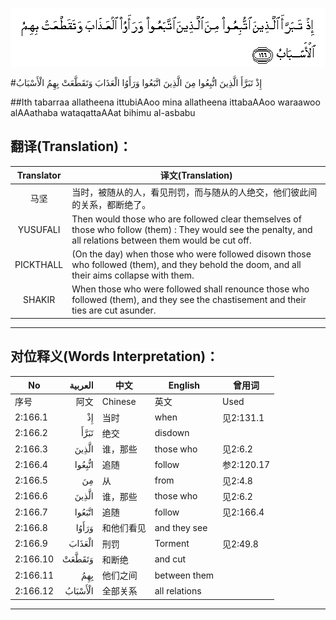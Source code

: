 ![002:166](images/002_166.gif)

#إِذْ تَبَرَّأَ الَّذِينَ اتُّبِعُوا مِنَ الَّذِينَ اتَّبَعُوا وَرَأَوُا الْعَذَابَ وَتَقَطَّعَتْ بِهِمُ الْأَسْبَابُ 

##Ith tabarraa allatheena ittubiAAoo mina allatheena ittabaAAoo waraawoo alAAathaba wataqattaAAat bihimu al-asbabu 

## 翻译(Translation)：

| Translator | 译文(Translation)                                            |
| :--------: | ------------------------------------------------------------ |
|    马坚    | 当时，被随从的人，看见刑罚，而与随从的人绝交，他们彼此间的关系，都断绝了。 |
|  YUSUFALI  | Then would those who are followed clear themselves of those who follow (them) : They would see the penalty, and all relations between them would be cut off. |
| PICKTHALL  | (On the day) when those who were followed disown those who followed (them), and they behold the doom, and all their aims collapse with them. |
|   SHAKIR   | When those who were followed shall renounce those who followed (them), and they see the chastisement and their ties are cut asunder. |

---

## 对位释义(Words Interpretation)：

| No       | العربية | 中文       | English       | 曾用词     |
| -------- | ------: | ---------- | ------------- | ---------- |
| 序号     |    阿文 | Chinese    | 英文          | Used       |
| 2:166.1  |      إِذْ | 当时       | when          | 见2:131.1  |
| 2:166.2  |    تَبَرَّأَ | 绝交       | disdown       |            |
| 2:166.3  |   الَّذِينَ | 谁，那些   | those who     | 见2:6.2    |
| 2:166.4  |  اتُّبِعُوا | 追随       | follow        | 参2:120.17 |
| 2:166.5  |      مِنَ | 从         | from          | 见2:4.8    |
| 2:166.6  |   الَّذِينَ | 谁，那些   | those who     | 见2:6.2    |
| 2:166.7  |  اتَّبَعُوا | 追随       | follow        | 见2:166.4  |
| 2:166.8  |   وَرَأَوُا | 和他们看见 | and they see  |            |
| 2:166.9  |  الْعَذَابَ | 刑罚       | Torment       | 见2:49.8   |
| 2:166.10 |  وَتَقَطَّعَتْ | 和断绝     | and cut       |            |
| 2:166.11 |     بِهِمُ | 他们之间   | between them  |            |
| 2:166.12 | الْأَسْبَابُ | 全部关系   | all relations |            |

---
